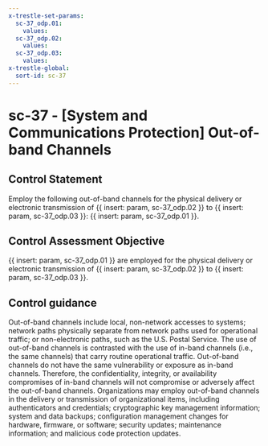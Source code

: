 ```yaml
---
x-trestle-set-params:
  sc-37_odp.01:
    values:
  sc-37_odp.02:
    values:
  sc-37_odp.03:
    values:
x-trestle-global:
  sort-id: sc-37
---
```


# sc-37 - \[System and Communications Protection\] Out-of-band Channels

## Control Statement

Employ the following out-of-band channels for the physical delivery or electronic transmission of {{ insert: param, sc-37_odp.02 }} to {{ insert: param, sc-37_odp.03 }}: {{ insert: param, sc-37_odp.01 }}.

## Control Assessment Objective

 {{ insert: param, sc-37_odp.01 }} are employed for the physical delivery or electronic transmission of {{ insert: param, sc-37_odp.02 }} to {{ insert: param, sc-37_odp.03 }}.

## Control guidance

Out-of-band channels include local, non-network accesses to systems; network paths physically separate from network paths used for operational traffic; or non-electronic paths, such as the U.S. Postal Service. The use of out-of-band channels is contrasted with the use of in-band channels (i.e., the same channels) that carry routine operational traffic. Out-of-band channels do not have the same vulnerability or exposure as in-band channels. Therefore, the confidentiality, integrity, or availability compromises of in-band channels will not compromise or adversely affect the out-of-band channels. Organizations may employ out-of-band channels in the delivery or transmission of organizational items, including authenticators and credentials; cryptographic key management information; system and data backups; configuration management changes for hardware, firmware, or software; security updates; maintenance information; and malicious code protection updates.

